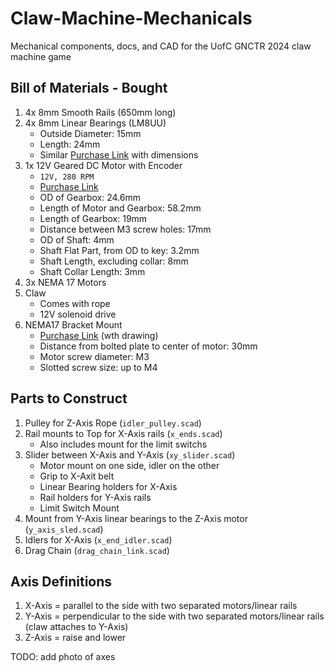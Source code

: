# Claw-Machine-Mechanicals
Mechanical components, docs, and CAD for the UofC GNCTR 2024 claw machine game

## Bill of Materials - Bought
1. 4x 8mm Smooth Rails (650mm long)
2. 4x 8mm Linear Bearings (LM8UU)
    * Outside Diameter: 15mm
    * Length: 24mm
    * Similar [Purchase Link](https://www.aliexpress.com/item/1005004774546723.html) with dimensions
3. 1x 12V Geared DC Motor with Encoder
    * `12V, 280 RPM`
    * [Purchase Link](https://www.aliexpress.com/item/4001314473291.html)
    * OD of Gearbox: 24.6mm
    * Length of Motor and Gearbox: 58.2mm
    * Length of Gearbox: 19mm
    * Distance between M3 screw holes: 17mm
    * OD of Shaft: 4mm
    * Shaft Flat Part, from OD to key: 3.2mm
    * Shaft Length, excluding collar: 8mm
    * Shaft Collar Length: 3mm
4. 3x NEMA 17 Motors
5. Claw
    * Comes with rope
    * 12V solenoid drive
6. NEMA17 Bracket Mount
    * [Purchase Link](https://www.aliexpress.com/item/1005004497928051.html) (wth drawing)
    * Distance from bolted plate to center of motor: 30mm
    * Motor screw diameter: M3
    * Slotted screw size: up to M4

## Parts to Construct
1. Pulley for Z-Axis Rope (`idler_pulley.scad`)
2. Rail mounts to Top for X-Axis rails (`x_ends.scad`)
    * Also includes mount for the limit switchs
3. Slider between X-Axis and Y-Axis (`xy_slider.scad`)
    * Motor mount on one side, idler on the other
    * Grip to X-Axit belt
    * Linear Bearing holders for X-Axis
    * Rail holders for Y-Axis rails
    * Limit Switch Mount
4. Mount from Y-Axis linear bearings to the Z-Axis motor (`y_axis_sled.scad`)
5. Idlers for X-Axis (`x_end_idler.scad`)
6. Drag Chain (`drag_chain_link.scad`)


## Axis Definitions
1. X-Axis = parallel to the side with two separated motors/linear rails
2. Y-Axis = perpendicular to the side with two separated motors/linear rails (claw attaches to Y-Axis)
3. Z-Axis = raise and lower

TODO: add photo of axes
